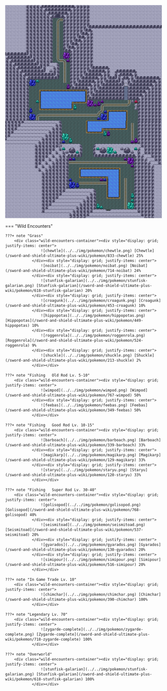 <img src="../../img/routes/Galar Mine 2.png" alt="Galar Mine 2"/>

=== "Wild Encounters"


	???+ note "Grass"
		<div class="wild-encounters-container"><div style="display: grid; justify-items: center">
                    ![chewtle](../../img/pokemon/chewtle.png) [Chewtle](/sword-and-shield-ultimate-plus-wiki/pokemon/833-chewtle) 25%
                </div><div style="display: grid; justify-items: center">
                    ![noibat](../../img/pokemon/noibat.png) [Noibat](/sword-and-shield-ultimate-plus-wiki/pokemon/714-noibat) 24%
                </div><div style="display: grid; justify-items: center">
                    ![stunfisk-galarian](../../img/pokemon/stunfisk-galarian.png) [Stunfisk-galarian](/sword-and-shield-ultimate-plus-wiki/pokemon/618-stunfisk-galarian) 20%
                </div><div style="display: grid; justify-items: center">
                    ![croagunk](../../img/pokemon/croagunk.png) [Croagunk](/sword-and-shield-ultimate-plus-wiki/pokemon/453-croagunk) 10%
                </div><div style="display: grid; justify-items: center">
                    ![hippopotas](../../img/pokemon/hippopotas.png) [Hippopotas](/sword-and-shield-ultimate-plus-wiki/pokemon/449-hippopotas) 10%
                </div><div style="display: grid; justify-items: center">
                    ![roggenrola](../../img/pokemon/roggenrola.png) [Roggenrola](/sword-and-shield-ultimate-plus-wiki/pokemon/524-roggenrola) 9%
                </div><div style="display: grid; justify-items: center">
                    ![shuckle](../../img/pokemon/shuckle.png) [Shuckle](/sword-and-shield-ultimate-plus-wiki/pokemon/213-shuckle) 2%
                </div></div>

	???+ note "Fishing   Old Rod Lv. 5-10"
		<div class="wild-encounters-container"><div style="display: grid; justify-items: center">
                    ![wimpod](../../img/pokemon/wimpod.png) [Wimpod](/sword-and-shield-ultimate-plus-wiki/pokemon/767-wimpod) 50%
                </div><div style="display: grid; justify-items: center">
                    ![feebas](../../img/pokemon/feebas.png) [Feebas](/sword-and-shield-ultimate-plus-wiki/pokemon/349-feebas) 50%
                </div></div>

	???+ note "Fishing   Good Rod Lv. 10-15"
		<div class="wild-encounters-container"><div style="display: grid; justify-items: center">
                    ![barboach](../../img/pokemon/barboach.png) [Barboach](/sword-and-shield-ultimate-plus-wiki/pokemon/339-barboach) 33%
                </div><div style="display: grid; justify-items: center">
                    ![magikarp](../../img/pokemon/magikarp.png) [Magikarp](/sword-and-shield-ultimate-plus-wiki/pokemon/129-magikarp) 33%
                </div><div style="display: grid; justify-items: center">
                    ![staryu](../../img/pokemon/staryu.png) [Staryu](/sword-and-shield-ultimate-plus-wiki/pokemon/120-staryu) 33%
                </div></div>

	???+ note "Fishing   Super Rod Lv. 30-40"
		<div class="wild-encounters-container"><div style="display: grid; justify-items: center">
                    ![golisopod](../../img/pokemon/golisopod.png) [Golisopod](/sword-and-shield-ultimate-plus-wiki/pokemon/768-golisopod) 40%
                </div><div style="display: grid; justify-items: center">
                    ![seismitoad](../../img/pokemon/seismitoad.png) [Seismitoad](/sword-and-shield-ultimate-plus-wiki/pokemon/537-seismitoad) 20%
                </div><div style="display: grid; justify-items: center">
                    ![gyarados](../../img/pokemon/gyarados.png) [Gyarados](/sword-and-shield-ultimate-plus-wiki/pokemon/130-gyarados) 20%
                </div><div style="display: grid; justify-items: center">
                    ![simipour](../../img/pokemon/simipour.png) [Simipour](/sword-and-shield-ultimate-plus-wiki/pokemon/516-simipour) 20%
                </div></div>

	???+ note "In Game Trade Lv. 10"
		<div class="wild-encounters-container"><div style="display: grid; justify-items: center">
                    ![chimchar](../../img/pokemon/chimchar.png) [Chimchar](/sword-and-shield-ultimate-plus-wiki/pokemon/390-chimchar) 100%
                </div></div>

	???+ note "Legendary Lv. 70"
		<div class="wild-encounters-container"><div style="display: grid; justify-items: center">
                    ![zygarde-complete](../../img/pokemon/zygarde-complete.png) [Zygarde-complete](/sword-and-shield-ultimate-plus-wiki/pokemon/718-zygarde-complete) 100%
                </div></div>

	???+ note "Overworld"
		<div class="wild-encounters-container"><div style="display: grid; justify-items: center">
                    ![stunfisk-galarian](../../img/pokemon/stunfisk-galarian.png) [Stunfisk-galarian](/sword-and-shield-ultimate-plus-wiki/pokemon/618-stunfisk-galarian) 100%
                </div></div>



